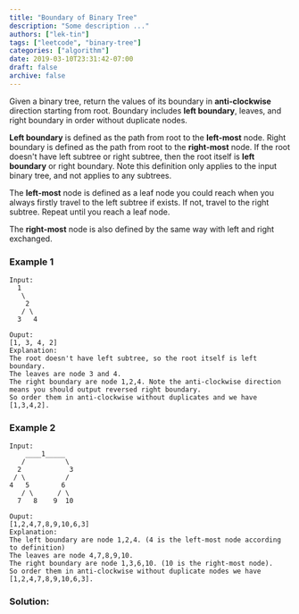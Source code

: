 ```yaml
---
title: "Boundary of Binary Tree"
description: "Some description ..."
authors: ["lek-tin"]
tags: ["leetcode", "binary-tree"]
categories: ["algorithm"]
date: 2019-03-10T23:31:42-07:00
draft: false
archive: false
---
```

Given a binary tree, return the values of its boundary in **anti-clockwise** direction starting from root. Boundary includes **left boundary**, leaves, and right boundary in order without duplicate nodes.

**Left boundary** is defined as the path from root to the **left-most** node. Right boundary is defined as the path from root to the **right-most** node. If the root doesn't have left subtree or right subtree, then the root itself is **left boundary** or right boundary. Note this definition only applies to the input binary tree, and not applies to any subtrees.

The **left-most** node is defined as a leaf node you could reach when you always firstly travel to the left subtree if exists. If not, travel to the right subtree. Repeat until you reach a leaf node.

The **right-most** node is also defined by the same way with left and right exchanged.

### Example 1
```
Input:
  1
   \
    2
   / \
  3   4

Ouput:
[1, 3, 4, 2]
Explanation:
The root doesn't have left subtree, so the root itself is left boundary.
The leaves are node 3 and 4.
The right boundary are node 1,2,4. Note the anti-clockwise direction means you should output reversed right boundary.
So order them in anti-clockwise without duplicates and we have [1,3,4,2].
```
### Example 2
```
Input:
    ____1_____
   /          \
  2            3
 / \          / 
4   5        6   
   / \      / \
  7   8    9  10  
       
Ouput:
[1,2,4,7,8,9,10,6,3]
Explanation:
The left boundary are node 1,2,4. (4 is the left-most node according to definition)
The leaves are node 4,7,8,9,10.
The right boundary are node 1,3,6,10. (10 is the right-most node).
So order them in anti-clockwise without duplicate nodes we have [1,2,4,7,8,9,10,6,3].
```

### Solution:
```java
```
